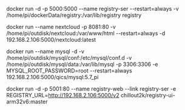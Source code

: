 docker run -d -p 5000:5000 --name registry-ser --restart=always  -v /home/pi/dockerData/registry:/var/lib/registry  registry
 
  
docker run --name nextcloud -p 8081:80 -v  /home/pi/outdisk/nextcloud:/var/www/html --restart=always  -d 192.168.2.106:5000/nextcloud:latest


docker run --name mysql -d -v /home/pi/outdisk/mysql/conf:/etc/mysql/conf.d -v /home/pi/outdisk/mysql/data:/var/lib/mysql -p 3306:3306 -e MYSQL_ROOT_PASSWORD=root --restart=always  192.168.2.106:5000/qics/mysql:5.7_pi 


docker run -d -p 5001:80 --name registry-web --link registry-ser -e REGISTRY_URL=http://192.168.2.106:5000/v2 chillout2k/registry-ui-arm32v6:master